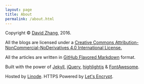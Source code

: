 ```yaml
---
layout: page
title: About
permalink: /about.html
---
```


Copyright &copy; [David Zhang](/bio.html), 2016. 

All the blogs are licensed under a [Creative Commons Attribution-NonCommercial-NoDerivatives 4.0 International License.](http://creativecommons.org/licenses/by-nc-nd/4.0/) 

All the articles are written in [GitHub Flavored Markdown](https://help.github.com/articles/github-flavored-markdown) format.

Built with the power of [Jekyll](https://jekyllrb.com/), [jQuery](https://jquery.com/), [highlightjs](https://highlightjs.org/) & [FontAwesome](https://fortawesome.github.io/Font-Awesome/).

Hosted by [Linode](https://www.linode.com/?r=b94042abe57498d29cfde051fdf66d94b88d9d6b). HTTPS Powered by [Let's Encrypt](https://letsencrypt.org/).
